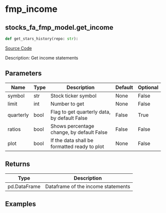 # fmp_income

## stocks_fa_fmp_model.get_income

```python
def get_stars_history(repo: str):
```
[Source Code](https://github.com/OpenBB-finance/OpenBBTerminal/tree/main/openbb_terminal/decorators.py#L212)

Description: Get income statements

## Parameters

| Name | Type | Description | Default | Optional |
| ---- | ---- | ----------- | ------- | -------- |
| symbol | str | Stock ticker symbol | None | False |
| limit | int | Number to get | None | False |
| quarterly | bool | Flag to get quarterly data, by default False | False | True |
| ratios | bool | Shows percentage change, by default False | False | False |
| plot | bool | If the data shall be formatted ready to plot | None | False |

## Returns

| Type | Description |
| ---- | ----------- |
| pd.DataFrame | Dataframe of the income statements |

## Examples

